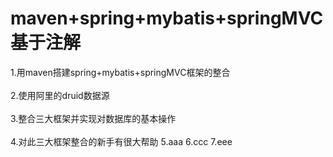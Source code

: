 # maven+spring+mybatis+springMVC 基于注解 
1.用maven搭建spring+mybatis+springMVC框架的整合<br/><br/>
2.使用阿里的druid数据源<br/><br/>
3.整合三大框架并实现对数据库的基本操作<br/><br/>
4.对此三大框架整合的新手有很大帮助
5.aaa
6.ccc
7.eee